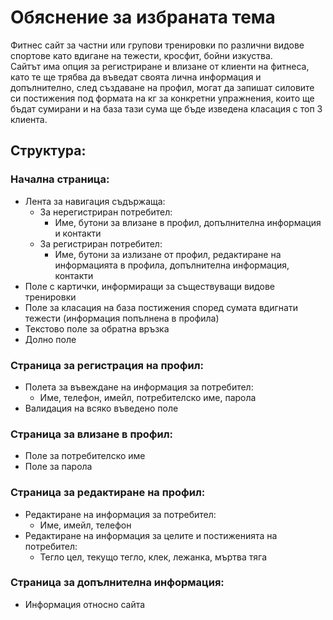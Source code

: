 # Обяснение за избраната тема

Фитнес сайт за частни или групови тренировки по различни видове спортове като вдигане на тежести, кросфит, бойни изкуства.  
Сайтът има опция за регистриране и влизане от клиенти на фитнеса, като те ще трябва да въведат своята лична информация и допълнително, след създаване на профил, могат да запишат силовите си постижения под формата на кг за конкретни упражнения, които ще бъдат сумирани и на база тази сума ще бъде изведена класация с топ 3 клиента.

## Структура:

### Начална страница:
- Лента за навигация съдържаща:
  - За нерегистриран потребител:
    - Име, бутони за влизане в профил, допълнителна информация и контакти
  - За регистриран потребител:
    - Име, бутони за излизане от профил, редактиране на информацията в профила, допълнителна информация, контакти
- Поле с картички, информиращи за съществуващи видове тренировки
- Поле за класация на база постижения според сумата вдигнати тежести (информация попълнена в профила)
- Текстово поле за обратна връзка
- Долно поле

### Страница за регистрация на профил:
- Полета за въвеждане на информация за потребител:
  - Име, телефон, имейл, потребителско име, парола
- Валидация на всяко въведено поле

### Страница за влизане в профил:
- Поле за потребителско име
- Поле за парола

### Страница за редактиране на профил:
- Редактиране на информация за потребител:
  - Име, имейл, телефон
- Редактиране на информация за целите и постиженията на потребител:
  - Тегло цел, текущо тегло, клек, лежанка, мъртва тяга

### Страница за допълнителна информация:
- Информация относно сайта
